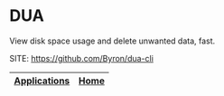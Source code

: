 # DUA

 View disk space usage and delete unwanted data, fast.

 SITE: https://github.com/Byron/dua-cli

 | [Applications](https://portable-linux-apps.github.io/apps.html) | [Home](https://portable-linux-apps.github.io)
 | --- | --- |
